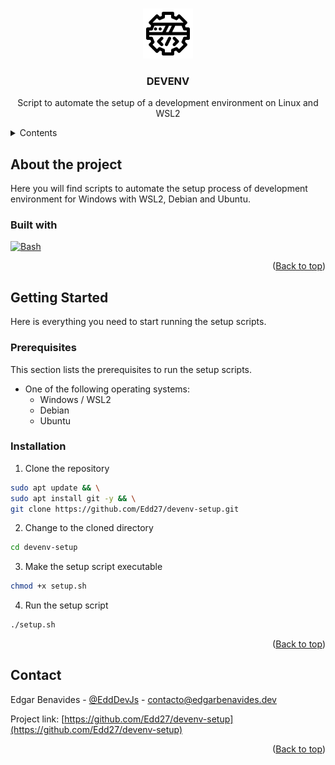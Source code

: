 <a id="readme-top"></a>

<!-- PROJECT LOGO -->
<br />
<div align="center">
  <a href="https://github.com/Edd27/devenv-setup">
    <img src="images/logo.png" alt="Logo" width="80" height="80">
  </a>

<h3 align="center">DEVENV</h3>

  <p align="center">
    Script to automate the setup of a development environment on Linux and WSL2
  </p>
</div>

<!-- TABLE OF CONTENTS -->
<details>
  <summary>Contents</summary>
  <ol>
    <li>
      <a href="#about-the-project">About</a>
      <ul>
        <li><a href="#built-with">Built with</a></li>
      </ul>
    </li>
    <li>
      <a href="#getting-started">Getting Started</a>
      <ul>
        <li><a href="#prerequisites">Prerequisites</a></li>
        <li><a href="#installation">Installation</a></li>
      </ul>
    </li>
    <li><a href="#contact">Contact</a></li>
  </ol>
</details>

<!-- ABOUT THE PROJECT -->

## About the project

Here you will find scripts to automate the setup process of development environment for Windows with WSL2, Debian and Ubuntu.

### Built with

[![Bash](https://img.shields.io/badge/Bash-4EAA25?style=for-the-badge&logo=gnu-bash&logoColor=white)][Bash-url]

<p align="right">(<a href="#readme-top">Back to top</a>)</p>

<!-- GETTING STARTED -->

## Getting Started

Here is everything you need to start running the setup scripts.

### Prerequisites

This section lists the prerequisites to run the setup scripts.

- One of the following operating systems:
  - Windows / WSL2
  - Debian
  - Ubuntu

### Installation

1. Clone the repository
  ```sh
  sudo apt update && \
  sudo apt install git -y && \
  git clone https://github.com/Edd27/devenv-setup.git
  ```

2. Change to the cloned directory
  ```sh
  cd devenv-setup
  ```

3. Make the setup script executable
  ```sh
  chmod +x setup.sh
  ```

4. Run the setup script
  ```sh
  ./setup.sh
  ```

<p align="right">(<a href="#readme-top">Back to top</a>)</p>

<!-- CONTACT -->

## Contact

Edgar Benavides - [@EddDevJs](https://x.com/EddDevJs) - contacto@edgarbenavides.dev

Project link: [https://github.com/Edd27/devenv-setup](https://github.com/Edd27/devenv-setup)

<p align="right">(<a href="#readme-top">Back to top</a>)</p>

<!-- MARKDOWN LINKS & IMAGES -->
<!-- https://www.markdownguide.org/basic-syntax/#reference-style-links -->

[Bash-url]: https://en.wikipedia.org/wiki/Bash_(Unix_shell)
